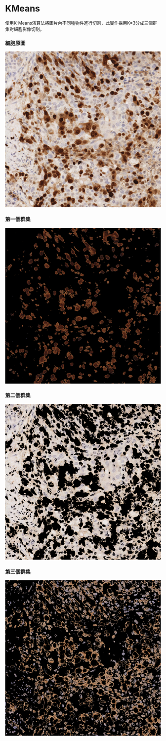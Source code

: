 # KMeans

使用K-Means演算法將圖片內不同種物件進行切割，此實作採用K=3分成三個群集對細胞影像切割。

### 細胞原圖
![alt-text](https://github.com/00557134/KMeans/blob/main/Images/example_512.png "cell_image")

### 第一個群集
![alt-text](https://github.com/00557134/KMeans/blob/main/Images/x1.png "cell_cluster1")

### 第二個群集
![alt-text](https://github.com/00557134/KMeans/blob/main/Images/x2.png "cell_cluster2")

### 第三個群集
![alt-text](https://github.com/00557134/KMeans/blob/main/Images/x3.png "cell_cluster3")
